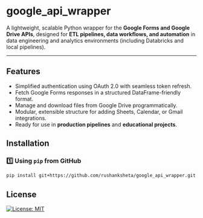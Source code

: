 # google_api_wrapper

A lightweight, scalable Python wrapper for the **Google Forms and Google Drive APIs**, designed for **ETL pipelines, data workflows, and automation** in data engineering and analytics environments (including Databricks and local pipelines).

---

## Features

- Simplified authentication using OAuth 2.0 with seamless token refresh.  
- Fetch Google Forms responses in a structured DataFrame-friendly format.  
- Manage and download files from Google Drive programmatically.  
- Modular, extensible structure for adding Sheets, Calendar, or Gmail integrations.  
- Ready for use in **production pipelines** and **educational projects**.


## Installation

### 1️⃣ Using `pip` from GitHub

```bash
pip install git+https://github.com/rushanksheta/google_api_wrapper.git
```

## License

[![License: MIT](https://img.shields.io/badge/License-MIT-yellow.svg)](LICENSE)

